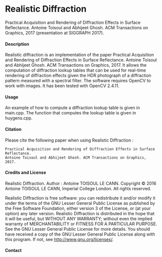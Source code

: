 # Realistic Diffraction

Practical Acquisition and Rendering of Diffraction Effects in Surface Reflectance. Antoine Toisoul and Abhijeet Ghosh. ACM Transactions on Graphics, 2017 (presentation at SIGGRAPH 2017).

#### Description

Realistic diffraction is an implementation of the paper Practical Acquisition and Rendering of Diffraction Effects in Surface Reflectance. Antoine Toisoul and Abhijeet Ghosh. ACM Transactions on Graphics, 2017. It allows the computation of diffraction lookup tables that can be used for real-time rendering of diffraction effects given the HDR photograph of a diffraction pattern measured with a spectral filter. The software requires OpenCV to work with images. It has been tested with OpenCV 2.4.11.

#### Usage

An example of how to compute a diffraction lookup table is given in main.cpp. The function that computes the lookup table is given in huygens.cpp.

#### Citation

Please cite the following paper when using Realistic Diffraction :

    Practical Acquisition and Rendering of Diffraction Effects in Surface Reflectance. 
    Antoine Toisoul and Abhijeet Ghosh. ACM Transactions on Graphics, 2017.

#### Credits and License

Realistic Diffraction. Author : Antoine TOISOUL LE CANN. Copyright © 2016 Antoine TOISOUL LE CANN, Imperial College London. All rights reserved.

Realistic Diffraction is free software: you can redistribute it and/or modify it under the terms of the GNU Lesser General Public License as published by the Free Software Foundation, either version 3 of the License, or (at your option) any later version. Realistic Diffraction is distributed in the hope that it will be useful, but WITHOUT ANY WARRANTY; without even the implied warranty of MERCHANTABILITY or FITNESS FOR A PARTICULAR PURPOSE. See the GNU Lesser General Public License for more details. You should have received a copy of the GNU Lesser General Public License along with this program. If not, see http://www.gnu.org/licenses/.

#### Contact

